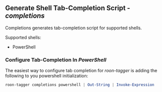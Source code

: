 ## Generate Shell Tab-Completion Script - _completions_

Completions generates tab-completion script for supported shells.

Supported shells:

* PowerShell

### Configure Tab-Completion In _PowerShell_

The easiest way to configure tab completion for _roon-tagger_ is adding the
following to you powershell initialization:

```powershell
roon-tagger completions powershell | Out-String | Invoke-Expression
```
